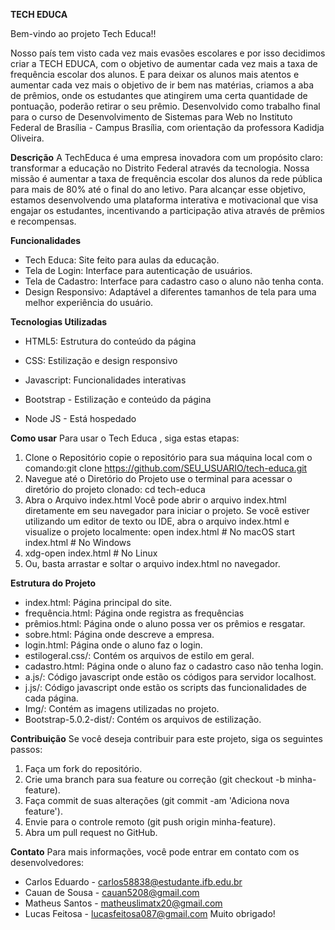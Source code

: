**TECH EDUCA**

Bem-vindo ao projeto Tech Educa!! 

Nosso país tem visto cada vez mais evasões escolares e por isso decidimos criar a TECH EDUCA, com o objetivo de aumentar cada vez mais a taxa de frequência escolar dos alunos. E para deixar os alunos mais atentos e aumentar cada vez mais o objetivo de ir bem nas matérias, criamos a aba de prêmios, onde os estudantes que atingirem uma certa quantidade de pontuação, poderão retirar o seu prêmio. Desenvolvido como trabalho final para o curso de Desenvolvimento de Sistemas para Web no Instituto Federal de Brasília - Campus Brasília, com orientação da professora Kadidja Oliveira.

**Descrição**
A TechEduca é uma empresa inovadora com um propósito claro: transformar a educação no Distrito Federal através da tecnologia. Nossa missão é aumentar a taxa de frequência escolar dos alunos da rede pública para mais de 80% até o final do ano letivo. Para alcançar esse objetivo, estamos desenvolvendo uma plataforma interativa e motivacional que visa engajar os estudantes, incentivando a participação ativa através de prêmios e recompensas.


**Funcionalidades**
- Tech Educa: Site feito para aulas da educação.
- Tela de Login: Interface para autenticação de usuários.
- Tela de Cadastro: Interface para cadastro caso o aluno não tenha conta.
- Design Responsivo: Adaptável a diferentes tamanhos de tela para uma melhor experiência do usuário.



**Tecnologias Utilizadas**
- HTML5: Estrutura do conteúdo da página 

- CSS: Estilização e design responsivo

- Javascript: Funcionalidades interativas

- Bootstrap - Estilização e conteúdo da página

- Node JS - Está hospedado  

**Como usar**
Para usar o Tech Educa , siga estas etapas:
1. Clone o Repositório
copie o repositório para sua máquina local com o comando:git clone https://github.com/SEU_USUARIO/tech-educa.git
2. Navegue até o Diretório do Projeto
use o terminal para acessar o diretório do projeto clonado:
cd tech-educa
3. Abra o Arquivo index.html
Você pode abrir o arquivo index.html diretamente em seu navegador para iniciar o projeto. Se você estiver utilizando um editor de texto ou IDE, abra o arquivo index.html e visualize o projeto localmente:
open index.html  # No macOS
start index.html # No Windows
4. xdg-open index.html # No Linux
5. Ou, basta arrastar e soltar o arquivo index.html no navegador.


**Estrutura do Projeto**
- index.html: Página principal do site.
- frequência.html: Página onde registra as frequências 
- prêmios.html: Página onde o aluno possa ver os prêmios e resgatar.
- sobre.html: Página onde descreve a empresa.
- login.html: Página onde o aluno faz o login.
- estilogeral.css/: Contém os arquivos de estilo em geral.
- cadastro.html: Página onde o aluno faz o cadastro caso não tenha login.
- a.js/: Código javascript onde estão os códigos para servidor localhost.
- j.js/: Código javascript onde estão os scripts das funcionalidades de cada página.
- Img/: Contém as imagens utilizadas no projeto.
- Bootstrap-5.0.2-dist/: Contém os arquivos de estilização.


**Contribuição**
Se você deseja contribuir para este projeto, siga os seguintes passos:
1. Faça um fork do repositório.
2. Crie uma branch para sua feature ou correção (git checkout -b minha-feature).
3. Faça commit de suas alterações (git commit -am 'Adiciona nova feature').
4. Envie para o controle remoto (git push origin minha-feature).
5. Abra um pull request no GitHub.

**Contato**
Para mais informações, você pode entrar em contato com os desenvolvedores:
- Carlos Eduardo - carlos58838@estudante.ifb.edu.br
- Cauan de Sousa - cauan5208@gmail.com
- Matheus Santos - matheuslimatx20@gmail.com
- Lucas Feitosa - lucasfeitosa087@gmail.com
  Muito obrigado!
